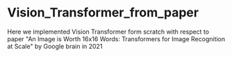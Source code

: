 # Vision_Transformer_from_paper
Here we implemented Vision Transformer form scratch with respect to paper "An Image is Worth 16x16 Words: Transformers for Image Recognition at Scale" by Google brain in 2021
